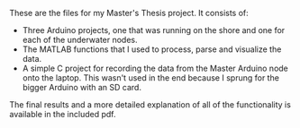 These are the files for my Master's Thesis project. It consists of:

* Three Arduino projects, one that was running on the shore and one for each of the underwater nodes.
* The MATLAB functions that I used to process, parse and visualize the data.
* A simple C project for recording the data from the Master Arduino node onto the laptop. This wasn't used in the end because I sprung for the bigger Arduino with an SD card.

The final results and a more detailed explanation of all of the functionality is available in the included pdf.